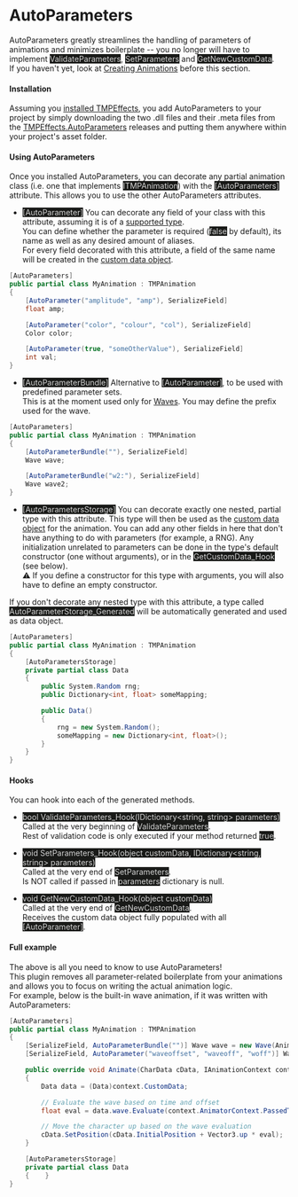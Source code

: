 # AutoParameters
AutoParameters greatly streamlines the handling of parameters of animations and minimizes boilerplate -- you no longer will have to implement <mark style="color: lightgray; background-color: #191a18">ValidateParameters</mark>,
<mark style="color: lightgray; background-color: #191a18">SetParameters</mark> and <mark style="color: lightgray; background-color: #191a18">GetNewCustomData</mark>.  
If you haven't yet, look at [Creating Animations](../docs/tmpanimator_creatinganimations.md) before this section.

#### Installation
Assuming you [installed TMPEffects](../docs/installation.md), you add AutoParameters to your project by simply downloading the two .dll files and their .meta files from the
[TMPEffects.AutoParameters](https://github.com/Luca3317/TMPEffects.AutoParameters/releases) releases and putting them anywhere within your project's asset folder.

#### Using AutoParameters
Once you installed AutoParameters, you can decorate any partial animation class (i.e. one that implements <mark style="color: lightgray; background-color: #191a18">ITMPAnimation</mark>)
with the <mark style="color: lightgray; background-color: #191a18">[AutoParameters]</mark> attribute. This allows you to use the other AutoParameters attributes.

- <mark style="color: lightgray; background-color: #191a18">[AutoParameter]</mark>
You can decorate any field of your class with this attribute, assuming it is of a [supported type](../docs/parametertypes.md).   
You can define whether the parameter is required (<mark style="color: lightgray; background-color: #191a18">false</mark> by default), its name as well as any desired amount of aliases.  
For every field decorated with this attribute, a field of the same name will be created in the [custom data object](../docs/tmpanimator_creatinganimations.md).

```csharp
[AutoParameters]
public partial class MyAnimation : TMPAnimation
{
    [AutoParameter("amplitude", "amp"), SerializeField]
    float amp;

    [AutoParameter("color", "colour", "col"), SerializeField]
    Color color;

    [AutoParameter(true, "someOtherValue"), SerializeField]
    int val;
}
```

- <mark style="color: lightgray; background-color: #191a18">[AutoParameterBundle]</mark>
Alternative to <mark style="color: lightgray; background-color: #191a18">[AutoParameter]</mark>, to be used with predefined parameter sets.  
This is at the moment used only for [Waves](../docs/tmpanimator_animationutility_wave.md).
You may define the prefix used for the wave.

```csharp
[AutoParameters]
public partial class MyAnimation : TMPAnimation
{
    [AutoParameterBundle(""), SerializeField]
    Wave wave;

    [AutoParameterBundle("w2:"), SerializeField]
    Wave wave2;
}
```

- <mark style="color: lightgray; background-color: #191a18">[AutoParametersStorage]</mark>
You can decorate exactly one nested, partial type with this attribute. This type will then be used as the [custom data object](../docs/tmpanimator_creatinganimations.md) for the animation.
You can add any other fields in here that don't have anything to do with parameters (for example, a RNG). 
Any initialization unrelated to parameters can be done in the type's default constructor (one without arguments), or in the <mark style="color: lightgray; background-color: #191a18">GetCustomData_Hook</mark> (see below).  
:warning: If you define a constructor for this type with arguments, you will also have to define an empty constructor.

If you don't decorate any nested type with this attribute, a type called <mark style="color: lightgray; background-color: #191a18">AutoParameterStorage_Generated</mark> will be automatically generated and
used as data object.

```csharp
[AutoParameters]
public partial class MyAnimation : TMPAnimation
{
    [AutoParametersStorage]
    private partial class Data
    {
        public System.Random rng;
        public Dictionary<int, float> someMapping;

        public Data()
        {
            rng = new System.Random();
            someMapping = new Dictionary<int, float>();
        }
    }
}
```

#### Hooks
You can hook into each of the generated methods.

- <mark style="color: lightgray; background-color: #191a18">bool ValidateParameters_Hook(IDictionary<string, string> parameters)</mark>  
Called at the very beginning of <mark style="color: lightgray; background-color: #191a18">ValidateParameters</mark>.  
Rest of validation code is only executed if your method returned <mark style="color: lightgray; background-color: #191a18">true</mark>.

- <mark style="color: lightgray; background-color: #191a18">void SetParameters_Hook(object customData, IDictionary<string, string> parameters)</mark>  
Called at the very end of <mark style="color: lightgray; background-color: #191a18">SetParameters</mark>.  
Is NOT called if passed in <mark style="color: lightgray; background-color: #191a18">parameters</mark> dictionary is null.

- <mark style="color: lightgray; background-color: #191a18">void GetNewCustomData_Hook(object customData)</mark>  
Called at the very end of <mark style="color: lightgray; background-color: #191a18">GetNewCustomData</mark>.  
Receives the custom data object fully populated with all <mark style="color: lightgray; background-color: #191a18">[AutoParameter]</mark>.

#### Full example
The above is all you need to know to use AutoParameters!  
This plugin removes all parameter-related boilerplate from your animations and allows you to focus on writing the actual animation logic.  
For example, below is the built-in wave animation, if it was written with AutoParameters:
```csharp
[AutoParameters]
public partial class MyAnimation : TMPAnimation
{
    [SerializeField, AutoParameterBundle("")] Wave wave = new Wave(AnimationCurveUtility.EaseInOutSine(), AnimationCurveUtility.EaseInOutSine(), 0.5f, 0.5f, 1f, 1f, 0.2f);
    [SerializeField, AutoParameter("waveoffset", "waveoff", "woff")] WaveOffsetType waveOffsetType = WaveOffsetType.XPos;

    public override void Animate(CharData cData, IAnimationContext context)
    {
        Data data = (Data)context.CustomData;

        // Evaluate the wave based on time and offset
        float eval = data.wave.Evaluate(context.AnimatorContext.PassedTime, GetWaveOffset(cData, context, data.waveOffsetType)).Item1;

        // Move the character up based on the wave evaluation
        cData.SetPosition(cData.InitialPosition + Vector3.up * eval);
    }

    [AutoParametersStorage]
    private partial class Data
    {    }
}
```